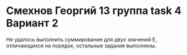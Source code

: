 # Смехнов Георгий 13 группа task 4 Вариант 2
Не удалось выполнить суммирование для двух значений E, отличающихся на порядок, остальные задания выполнены.
